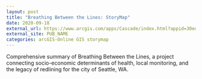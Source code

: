 ```yaml
---
layout: post
title: "Breathing Between the Lines: StoryMap"
date: 2020-09-18
external_url: https://www.arcgis.com/apps/Cascade/index.html?appid=30ed983e06024f278aba835cc1287151
external_site: PUB_NAME
categories: arcGIS-Online GIS storymap 
---
```

Comprehensive summary of Breathing Between the Lines, a project connecting socio-economic determinants of health, local monitoring, and the legacy of redlining for the city of Seattle, WA.